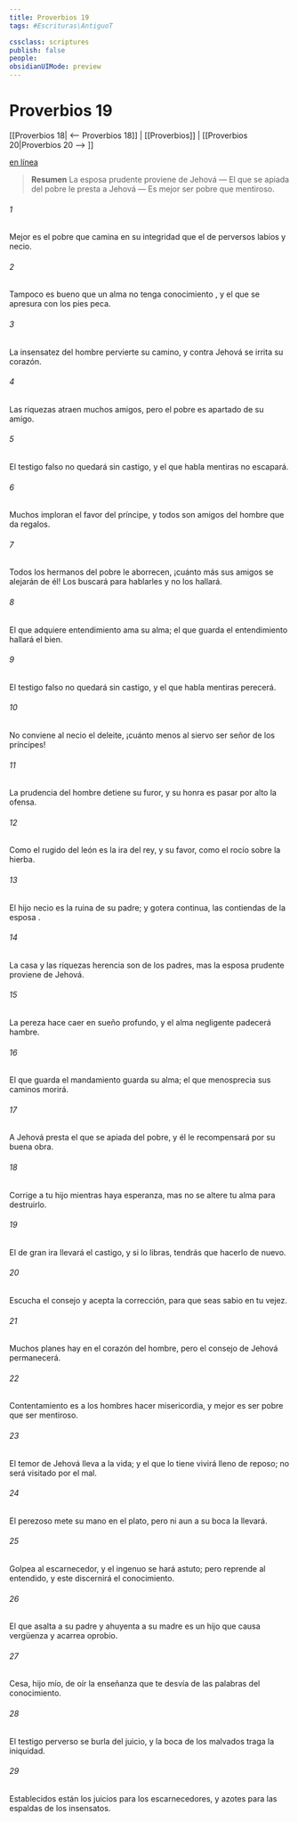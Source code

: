 ```yaml
---
title: Proverbios 19
tags: #Escrituras\AntiguoT

cssclass: scriptures
publish: false
people:
obsidianUIMode: preview
---
```


# Proverbios 19
[[Proverbios 18| <-- Proverbios 18]] | [[Proverbios]] | [[Proverbios 20|Proverbios 20 --> ]]

[en línea](https://churchofjesuschrist.org/study/scriptures/ot/prov/19?lang=spa)

> __Resumen__
La esposa prudente proviene de Jehová — El que se apiada del pobre le presta a Jehová — Es mejor ser pobre que mentiroso.

###### 1 
Mejor es el 
pobre
 que camina en su 
integridad
que el de perversos labios y necio.

###### 2 
Tampoco es bueno que un alma no tenga 
conocimiento
,
y el que se apresura con los pies peca.

###### 3 
La insensatez del hombre pervierte su camino,
y contra Jehová se irrita su corazón.

###### 4 
Las riquezas atraen muchos amigos,
pero el pobre es apartado de su amigo.

###### 5 
El testigo falso no quedará sin castigo,
y el que habla mentiras no escapará.

###### 6 
Muchos imploran el favor del príncipe,
y todos son 
amigos
 del hombre que da regalos.

###### 7 
Todos los hermanos del pobre le aborrecen,
¡cuánto más sus amigos se alejarán de él!
Los buscará para hablarles y no los hallará.

###### 8 
El que adquiere entendimiento ama su alma;
el que guarda el entendimiento hallará el bien.

###### 9 
El testigo falso no quedará sin castigo,
y el que habla 
mentiras
 perecerá.

###### 10 
No conviene al necio el deleite,
¡cuánto menos al siervo ser señor de los príncipes!

###### 11 
La prudencia del hombre detiene su furor,
y su honra es pasar por alto la ofensa.

###### 12 
Como el rugido del león es la ira del rey,
y su favor, como el rocío sobre la hierba.

###### 13 
El hijo necio es la ruina de su padre;
y 
gotera
 continua, las contiendas de la 
esposa
.

###### 14 
La casa y las riquezas herencia son de los padres,
mas la esposa prudente proviene de Jehová.

###### 15 
La pereza hace caer en sueño profundo,
y el alma negligente padecerá hambre.

###### 16 
El que 
guarda
 el mandamiento guarda su alma;
el que menosprecia sus caminos morirá.

###### 17 
A Jehová presta el que se 
apiada
 del pobre,
y él le recompensará por su buena obra.

###### 18 
Corrige
 a tu hijo mientras haya esperanza,
mas no se altere tu alma para destruirlo.

###### 19 
El de gran ira llevará el castigo,
y si lo libras, tendrás que hacerlo de nuevo.

###### 20 
Escucha el consejo y acepta la corrección,
para que seas sabio en tu vejez.

###### 21 
Muchos planes hay en el corazón del hombre,
pero el 
consejo
 de Jehová permanecerá.

###### 22 
Contentamiento es a los hombres hacer misericordia,
y mejor es ser pobre que ser mentiroso.

###### 23 
El 
temor
 de Jehová lleva a la vida;
y 
el que lo tiene
 vivirá lleno de reposo;
no será visitado por el mal.

###### 24 
El perezoso mete su mano en el plato,
pero ni aun a su boca la llevará.

###### 25 
Golpea al escarnecedor, y el ingenuo se hará astuto;
pero reprende al entendido, y este discernirá el conocimiento.

###### 26 
El que 
asalta
 a su padre y ahuyenta a su madre
es un hijo que causa vergüenza y acarrea oprobio.

###### 27 
Cesa, hijo mío, de 
oír
 la enseñanza
que
 te desvía de las palabras del conocimiento.

###### 28 
El testigo perverso se burla del juicio,
y la boca de los malvados traga la iniquidad.

###### 29 
Establecidos están los juicios para los escarnecedores,
y 
azotes
 para las espaldas de los insensatos.

